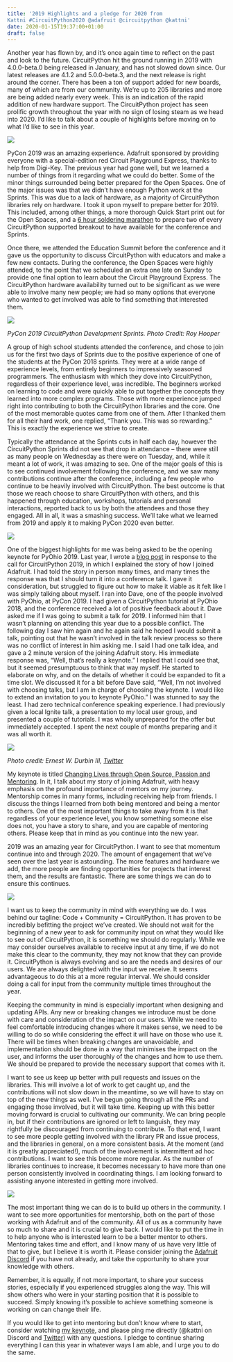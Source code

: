 ```yaml
---
title: '2019 Highlights and a pledge for 2020 from
Kattni #CircuitPython2020 @adafruit @circuitpython @kattni'
date: 2020-01-15T19:37:00+01:00
draft: false
---
```


Another year has flown by, and it’s once again time to reflect on the past and look to the future. CircuitPython hit the ground running in 2019 with 4.0.0-beta.0 being released in January, and has not slowed down since. Our latest releases are 4.1.2 and 5.0.0-beta.3, and the next release is right around the corner. There has been a ton of support added for new boards, many of which are from our community. We’re up to 205 libraries and more are being added nearly every week. This is an indication of the rapid addition of new hardware support. The CircuitPython project has seen prolific growth throughout the year with no sign of losing steam as we head into 2020. I’d like to talk about a couple of highlights before moving on to what I’d like to see in this year.

![](https://cdn-blog.adafruit.com/uploads/2020/01/PyCon2019Logo-1-e1579045328253.png)

PyCon 2019 was an amazing experience. Adafruit sponsored by providing everyone with a special-edition red Circuit Playground Express, thanks to help from Digi-Key. The previous year had gone well, but we learned a number of things from it regarding what we could do better. Some of the minor things surrounded being better prepared for the Open Spaces. One of the major issues was that we didn’t have enough Python work at the Sprints. This was due to a lack of hardware, as a majority of CircuitPython libraries rely on hardware. I took it upon myself to prepare better for 2019. This included, among other things, a more thorough Quick Start print out for the Open Spaces, and a [6 hour soldering marathon](https://youtu.be/SqYOC_pNouY) to prepare two of every CircuitPython supported breakout to have available for the conference and Sprints.

Once there, we attended the Education Summit before the conference and it gave us the opportunity to discuss CircuitPython with educators and make a few new contacts. During the conference, the Open Spaces were highly attended, to the point that we scheduled an extra one late on Sunday to provide one final option to learn about the Circuit Playground Express. The CircuitPython hardware availability turned out to be significant as we were able to involve many new people; we had so many options that everyone who wanted to get involved was able to find something that interested them.

![](https://cdn-blog.adafruit.com/uploads/2020/01/PyCon2019Srints-scaled-e1579106053629.jpg)

_PyCon 2019 CircuitPython Development Sprints. Photo Credit: Roy Hooper_

A group of high school students attended the conference, and chose to join us for the first two days of Sprints due to the positive experience of one of the students at the PyCon 2018 sprints. They were at a wide range of experience levels, from entirely beginners to impressively seasoned programmers. The enthusiasm with which they dove into CircuitPython, regardless of their experience level, was incredible. The beginners worked on learning to code and were quickly able to put together the concepts they learned into more complex programs. Those with more experience jumped right into contributing to both the CircuitPython libraries and the core. One of the most memorable quotes came from one of them. After I thanked them for all their hard work, one replied, “Thank you. This was so rewarding.” This is exactly the experience we strive to create.

Typically the attendance at the Sprints cuts in half each day, however the CircuitPython Sprints did not see that drop in attendance – there were still as many people on Wednesday as there were on Tuesday, and, while it meant a lot of work, it was amazing to see. One of the major goals of this is to see continued involvement following the conference, and we saw many contributions continue after the conference, including a few people who continue to be heavily involved with CircuitPython. The best outcome is that those we reach choose to share CircuitPython with others, and this happened through education, workshops, tutorials and personal interactions, reported back to us by both the attendees and those they engaged. All in all, it was a smashing success. We’ll take what we learned from 2019 and apply it to making PyCon 2020 even better.

![](https://cdn-blog.adafruit.com/uploads/2020/01/PyOhio2019LogoRed-e1579052307483.png)

One of the biggest highlights for me was being asked to be the opening keynote for PyOhio 2019. Last year, I wrote a [blog post](https://blog.adafruit.com/2019/01/14/a-story-and-some-thoughts-from-kattni-for-circuitpython2019/) in response to the call for CircuitPython 2019, in which I explained the story of how I joined Adafruit. I had told the story in person many times, and many times the response was that I should turn it into a conference talk. I gave it consideration, but struggled to figure out how to make it viable as it felt like I was simply talking about myself. I ran into Dave, one of the people involved with PyOhio, at PyCon 2019. I had given a CircuitPython tutorial at PyOhio 2018, and the conference received a lot of positive feedback about it. Dave asked me if I was going to submit a talk for 2019. I informed him that I wasn’t planning on attending this year due to a possible conflict. The following day I saw him again and he again said he hoped I would submit a talk, pointing out that he wasn’t involved in the talk review process so there was no conflict of interest in him asking me. I said I had one talk idea, and gave a 2 minute version of the joining Adafruit story. His immediate response was, “Well, that’s really a keynote.” I replied that I could see that, but it seemed presumptuous to think that way myself. He started to elaborate on why, and on the details of whether it could be expanded to fit a time slot. We discussed it for a bit before Dave said, “Well, I’m not involved with choosing talks, but I am in charge of choosing the keynote. I would like to extend an invitation to you to keynote PyOhio.” I was stunned to say the least. I had zero technical conference speaking experience. I had previously given a local Ignite talk, a presentation to my local user group, and presented a couple of tutorials. I was wholly unprepared for the offer but immediately accepted. I spent the next couple of months preparing and it was all worth it.

![](https://cdn-blog.adafruit.com/uploads/2020/01/PyOhio2019KeynoteKattni-e1579051300822.jpg)

_Photo credit: Ernest W. Durbin III, [Twitter](https://twitter.com/EWDurbin/status/1155111965053915137)_

My keynote is titled [Changing Lives through Open Source, Passion and Mentoring](https://youtu.be/-bBHXimlfPQ). In it, I talk about my story of joining Adafruit, with heavy emphasis on the profound importance of mentors on my journey. Mentorship comes in many forms, including receiving help from friends. I discuss the things I learned from both being mentored and being a mentor to others. One of the most important things to take away from it is that regardless of your experience level, you know something someone else does not, you have a story to share, and you are capable of mentoring others. Please keep that in mind as you continue into the new year.

2019 was an amazing year for CircuitPython. I want to see that momentum continue into and through 2020. The amount of engagement that we’ve seen over the last year is astounding. The more features and hardware we add, the more people are finding opportunities for projects that interest them, and the results are fantastic. There are some things we can do to ensure this continues.

![](https://cdn-blog.adafruit.com/uploads/2020/01/LoveBlinkaCodeCommunityBannerBlog.png)

I want us to keep the community in mind with everything we do. I was behind our tagline: Code + Community = CircuitPython. It has proven to be incredibly befitting the project we’ve created. We should not wait for the beginning of a new year to ask for community input on what they would like to see out of CircuitPython, it is something we should do regularly. While we may consider ourselves available to receive input at any time, if we do not make this clear to the community, they may not know that they can provide it. CircuitPython is always evolving and so are the needs and desires of our users. We are always delighted with the input we receive. It seems advantageous to do this at a more regular interval. We should consider doing a call for input from the community multiple times throughout the year.

Keeping the community in mind is especially important when designing and updating APIs. Any new or breaking changes we introduce must be done with care and consideration of the impact on our users. While we need to feel comfortable introducing changes where it makes sense, we need to be willing to do so while considering the effect it will have on those who use it. There will be times when breaking changes are unavoidable, and implementation should be done in a way that minimises the impact on the user, and informs the user thoroughly of the changes and how to use them. We should be prepared to provide the necessary support that comes with it.

I want to see us keep up better with pull requests and issues on the libraries. This will involve a lot of work to get caught up, and the contributions will not slow down in the meantime, so we will have to stay on top of the new things as well. I’ve begun going through all the PRs and engaging those involved, but it will take time. Keeping up with this better moving forward is crucial to cultivating our community. We can bring people in, but if their contributions are ignored or left to languish, they may rightfully be discouraged from continuing to contribute. To that end, I want to see more people getting involved with the library PR and issue process, and the libraries in general, on a more consistent basis. At the moment (and it is greatly appreciated!), much of the involvement is intermittent ad hoc contributions. I want to see this become more regular. As the number of libraries continues to increase, it becomes necessary to have more than one person consistently involved in coordinating things. I am looking forward to assisting anyone interested in getting more involved.

![](https://cdn-blog.adafruit.com/uploads/2020/01/HelpingOthersClimb-1-e1579107599285.jpeg)

The most important thing we can do is to build up others in the community. I want to see more opportunities for mentorship, both on the part of those working with Adafruit and of the community. All of us as a community have so much to share and it is crucial to give back. I would like to put the time in to help anyone who is interested learn to be a better mentor to others. Mentoring takes time and effort, and I know many of us have very little of that to give, but I believe it is worth it. Please consider joining the [Adafruit Discord](https://adafru.it/discord) if you have not already, and take the opportunity to share your knowledge with others.

Remember, it is equally, if not more important, to share your success stories, especially if you experienced struggles along the way. This will show others who were in your starting position that it is possible to succeed. Simply knowing it’s possible to achieve something someone is working on can change their life.

If you would like to get into mentoring but don’t know where to start, consider watching [my keynote](https://youtu.be/-bBHXimlfPQ), and please ping me directly (@kattni on Discord and [Twitter](https://twitter.com/kattni)) with any questions. I pledge to continue sharing everything I can this year in whatever ways I am able, and I urge you to do the same.